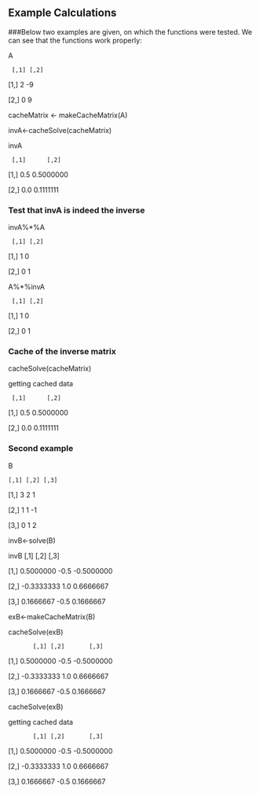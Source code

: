 ## 	Example Calculations

###Below two examples are given, on which the functions were tested. We can see that the functions work properly:

A

     [,1] [,2]

[1,]    2   -9

[2,]    0    9

cacheMatrix <- makeCacheMatrix(A)

invA<-cacheSolve(cacheMatrix)

invA

     [,1]      [,2]

[1,]  0.5 0.5000000

[2,]  0.0 0.1111111

### Test that invA is indeed the inverse

invA%*%A

     [,1] [,2]

[1,]    1    0

[2,]    0    1

A%*%invA

     [,1] [,2]

[1,]    1    0

[2,]    0    1

### Cache of the inverse matrix

cacheSolve(cacheMatrix)

getting cached data

     [,1]      [,2]

[1,]  0.5 0.5000000

[2,]  0.0 0.1111111

### Second example

B
 
    [,1] [,2] [,3]

[1,]    3    2    1

[2,]    1    1   -1

[3,]    0    1    2

invB<-solve(B)

invB
           [,1] [,2]       [,3]

[1,]  0.5000000 -0.5 -0.5000000

[2,] -0.3333333  1.0  0.6666667

[3,]  0.1666667 -0.5  0.1666667

exB<-makeCacheMatrix(B)

cacheSolve(exB)

           [,1] [,2]       [,3]

[1,]  0.5000000 -0.5 -0.5000000

[2,] -0.3333333  1.0  0.6666667

[3,]  0.1666667 -0.5  0.1666667

cacheSolve(exB)

getting cached data

           [,1] [,2]       [,3]

[1,]  0.5000000 -0.5 -0.5000000

[2,] -0.3333333  1.0  0.6666667

[3,]  0.1666667 -0.5  0.1666667

